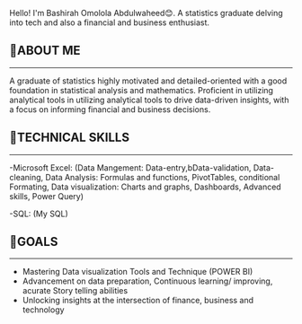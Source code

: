 Hello! I'm Bashirah Omolola Abdulwaheed😊. A statistics graduate delving into tech and also a financial and business enthusiast.

## 🔗ABOUT ME
---
 A graduate of statistics highly motivated and detailed-oriented with a good foundation in statistical analysis and mathematics. Proficient in utilizing analytical tools in utilizing analytical tools to drive data-driven insights, with a focus on informing financial and business decisions.

## 🔗TECHNICAL SKILLS
---
-Microsoft Excel: 
(Data Mangement: Data-entry,bData-validation, Data-cleaning,
Data Analysis: Formulas and functions, PivotTables, conditional Formating,
Data visualization: Charts and graphs, Dashboards, Advanced skills, Power Query)

-SQL: (My SQL)

## 🔗GOALS
---
- Mastering Data visualization Tools and Technique (POWER BI)
- Advancement on data preparation, Continuous learning/ improving, acurate Story telling abilities
- Unlocking insights at the intersection of finance, business and technology

